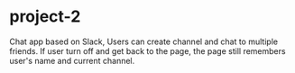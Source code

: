 # project-2
Chat app based on Slack, Users can create channel and chat to multiple friends. If user turn off and get back to the page,
the page still remembers user's name and current channel.
